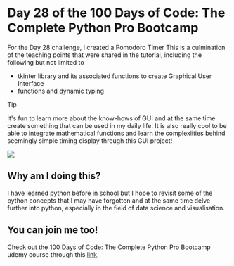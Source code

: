 <h1>Day 28 of the 100 Days of Code: The Complete Python Pro Bootcamp</h1>
<p>For the Day 28 challenge, I created a Pomodoro Timer This is a culmination of the teaching points that were shared in the tutorial, including the following but not limited to</p>
<ul>
  <li>tkinter library and its associated functions to create Graphical User Interface</li>
  <li>functions and dynamic typing</li>
</ul>

> [!TIP]
> It's fun to learn more about the know-hows of GUI and at the same time create something that can be used in my daily life. It is also really cool to be able to integrate mathematical functions and learn the complexiities behind seemingly simple timing display through this GUI project!

<div width = 150px>
  <img src="password_manager.gif"/>
</div>

<h2>Why am I doing this?</h2>
<p>I have learned python before in school but I hope to revisit some of the python concepts that I may have forgotten and at the same time delve further into python, especially in the field of data science and visualisation.</p>

<h2>You can join me too!</h2>
<p> Check out the 100 Days of Code: The Complete Python Pro Bootcamp udemy course through this <a href="https://www.udemy.com/course/100-days-of-code/">link</a>.</p>
